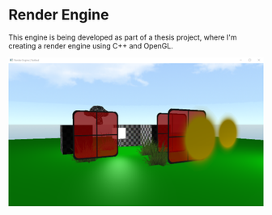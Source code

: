 # Render Engine

This engine is being developed as part of a thesis project, where I'm creating a render engine using C++ and OpenGL.

![Screenshot](/Docs/Screenshots/Screenshot_SemiTransparentTextures.png)